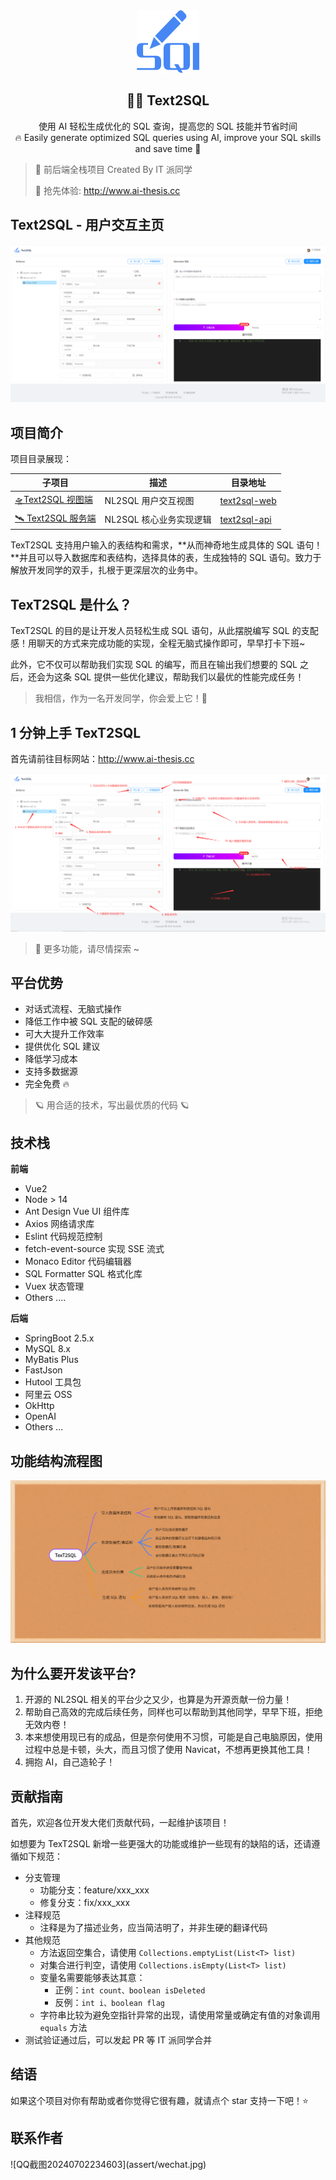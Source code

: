 <div align="center">
  <img src="/assert/logo.png" style="width:100px;height:100px;">
</div>
<p align="center">


<h2 align="center">👨‍💻 Text2SQL</h2>
 <p align="center">
     使用 AI 轻松生成优化的 SQL 查询，提高您的 SQL 技能并节省时间
     <br/>
	<span align="center">🔥 Easily generate optimized SQL queries using AI, improve your SQL skills and save time 📜</span>
</p>



> 🥳 前后端全栈项目 Created By IT 派同学
>
> 🙌 抢先体验:  http://www.ai-thesis.cc

<h2>Text2SQL - 用户交互主页</h2>

![image-20240703000928493](assert/home.png)

<h2>项目简介</h2>

项目目录展现：

| 子项目                                                       | 描述                    | 目录地址                                                     |
| ------------------------------------------------------------ | ----------------------- | ------------------------------------------------------------ |
| <a href="https://github.com/pdxjie/text2sql-v1.0/tree/master/text2sql-web">🛸Text2SQL 视图端</a> | NL2SQL 用户交互视图     | <a href="https://github.com/pdxjie/text2sql-v1.0/tree/master/text2sql-web">text2sql-web</a> |
| <a href="https://github.com/pdxjie/text2sql-v1.0/tree/master/text2sql-api">🛰️ Text2SQL 服务端</a> | NL2SQL 核心业务实现逻辑 | <a href="https://github.com/pdxjie/text2sql-v1.0/tree/master/text2sql-api">text2sql-api</a> |

TexT2SQL 支持用户输入的表结构和需求，**从而神奇地生成具体的 SQL 语句！**并且可以导入数据库和表结构，选择具体的表，生成独特的 SQL 语句。致力于解放开发同学的双手，扎根于更深层次的业务中。

<h2>TexT2SQL 是什么？</h2>

TexT2SQL 的目的是让开发人员轻松生成 SQL 语句，从此摆脱编写 SQL 的支配感！用聊天的方式来完成功能的实现，全程无脑式操作即可，早早打卡下班~

此外，它不仅可以帮助我们实现 SQL 的编写，而且在输出我们想要的 SQL 之后，还会为这条 SQL 提供一些优化建议，帮助我们以最优的性能完成任务！

> 我相信，作为一名开发同学，你会爱上它！🍻

<h2>1 分钟上手 TexT2SQL</h2>

首先请前往目标网站：http://www.ai-thesis.cc

![QQ截图20240702231005](assert/description.png)

> 🎈 更多功能，请尽情探索 ~

<h2>平台优势</h2>

- 对话式流程、无脑式操作
- 降低工作中被 SQL 支配的破碎感
- 可大大提升工作效率
- 提供优化 SQL 建议
- 降低学习成本
- 支持多数据源
- 完全免费 🔥


> 🪐 用合适的技术，写出最优质的代码 🪐

<h2>技术栈</h2>

**前端**

- Vue2
- Node > 14
- Ant Design Vue UI 组件库
- Axios 网络请求库
- Eslint 代码规范控制
- fetch-event-source  实现 SSE 流式
- Monaco Editor 代码编辑器
- SQL Formatter SQL 格式化库
- Vuex 状态管理
- Others ....

**后端**

- SpringBoot 2.5.x
- MySQL 8.x
- MyBatis Plus
- FastJson
- Hutool 工具包
- 阿里云 OSS
- OkHttp
- OpenAI
- Others ...

<h2>功能结构流程图</h2>

![QQ截图20240702234603](assert/flow.png)

<h2>为什么要开发该平台?</h2>

1. 开源的 NL2SQL 相关的平台少之又少，也算是为开源贡献一份力量！
2. 帮助自己高效的完成后续任务，同样也可以帮助到其他同学，早早下班，拒绝无效内卷！
3. 本来想使用现已有的成品，但是奈何使用不习惯，可能是自己电脑原因，使用过程中总是卡顿，头大，而且习惯了使用 Navicat，不想再更换其他工具！
4. 拥抱 AI，自己造轮子！

<h2>贡献指南</h2>

首先，欢迎各位开发大佬们贡献代码，一起维护该项目！

如想要为 TexT2SQL 新增一些更强大的功能或维护一些现有的缺陷的话，还请遵循如下规范：

- 分支管理
    - 功能分支：feature/xxx_xxx
    - 修复分支：fix/xxx_xxx
- 注释规范
    - 注释是为了描述业务，应当简洁明了，并非生硬的翻译代码
- 其他规范
    - 方法返回空集合，请使用 `Collections.emptyList(List<T> list)`
    - 对集合进行判空，请使用 `Collections.isEmpty(List<T> list)`
    - 变量名需要能够表达其意：
        - 正例：`int count、boolean isDeleted`
        - 反例：`int i、boolean flag`
    - 字符串比较为避免空指针异常的出现，请使用常量或确定有值的对象调用 `equals` 方法
- 测试验证通过后，可以发起 PR 等 IT 派同学合并

<h2>结语</h2>

如果这个项目对你有帮助或者你觉得它很有趣，就请点个 star 支持一下吧！⭐️

<h2>联系作者</h2>
![QQ截图20240702234603](assert/wechat.jpg)
